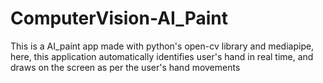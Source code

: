 # ComputerVision-AI_Paint
This is a AI_paint app made with python's open-cv library and mediapipe, here, this application automatically identifies user's hand in real time, and draws on the screen as per the user's hand movements
